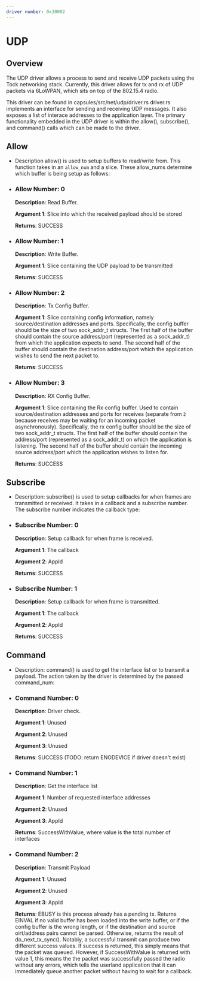 ```yaml
---
driver number: 0x30002
---
```


# UDP

## Overview

The UDP driver allows a process to send and receive UDP packets using the
Tock networking stack. Currently, this driver allows for tx and rx of
UDP packets via 6LoWPAN, which sits on top of the 802.15.4 radio.

This driver can be found in capsules/src/net/udp/driver.rs
driver.rs implements an interface for sending
and receiving UDP messages. It also exposes a list of interace addresses to
the application layer. The primary functionality embedded in the UDP driver
is within the allow(), subscribe(), and command() calls which can be made to
the driver.

## Allow

  * Description allow() is used to setup buffers to read/write from. This function takes in
    an `allow_num` and a slice. These allow\_nums determine which buffer is being
    setup as follows:

  * ### Allow Number: 0

    **Description**: Read Buffer.

    **Argument 1**: Slice into which the received payload should be stored

    **Returns**: SUCCESS

  * ### Allow Number: 1

    **Description**: Write Buffer.

    **Argument 1**: Slice containing the UDP payload to be transmitted

    **Returns**: SUCCESS

  * ### Allow Number: 2

    **Description**: Tx Config Buffer.

    **Argument 1**: Slice containing config information, namely source/destination
                    addresses and ports.
                    Specifically, the config buffer should be the size of two sock_addr_t
                    structs. The first half of the buffer should contain the
                    source address/port (represented as a sock_addr_t)
                    from which the application expects to send.
                    The second half of the buffer should contain the destination
                    address/port which the application wishes to send the next packet to.

    **Returns**: SUCCESS

  * ### Allow Number: 3

    **Description**: RX Config Buffer.

    **Argument 1**: Slice containing the Rx config buffer.
                    Used to contain source/destination addresses
                    and ports for receives (separate from `2` because receives may
                    be waiting for an incoming packet asynchronously). Specifically,
                    the rx config buffer should be the size of two sock_addr_t
                    structs. The first half of the buffer should contain the
                    address/port (represented as a sock_addr_t)
                    on which the application is listening.
                    The second half of the buffer should contain the incoming source
                    address/port which the application wishes to listen for.

    **Returns**: SUCCESS

## Subscribe

  * Description: subscribe() is used to setup callbacks for when frames are transmitted or received.
    It takes in a callback and a subscribe number. The subscribe number indicates the
    callback type:

  * ### Subscribe Number: 0

    **Description**: Setup callback for when frame is received.

    **Argument 1**: The callback

    **Argument 2**: AppId

    **Returns**: SUCCESS

  * ### Subscribe Number: 1

    **Description**: Setup callback for when frame is transmitted.

    **Argument 1**: The callback

    **Argument 2**: AppId

    **Returns**: SUCCESS

## Command

  * Description: command() is used to get the interface list or to transmit a payload. The action
    taken by the driver is determined by the passed command\_num:

  * ### Command Number: 0

    **Description**: Driver check.

    **Argument 1**: Unused

    **Argument 2**: Unused

    **Argument 3**: Unused

    **Returns**: SUCCESS (TODO: return ENODEVICE if driver doesn't exist)

  * ### Command Number: 1

    **Description**: Get the interface list

    **Argument 1**: Number of requested interface addresses

    **Argument 2**: Unused

    **Argument 3**: AppId

    **Returns**: SuccessWithValue, where value is the total number of interfaces

  * ### Command Number: 2

    **Description**: Transmit Payload

    **Argument 1**: Unused

    **Argument 2**: Unused

    **Argument 3**: AppId

    **Returns**: EBUSY is this process already has a pending tx.
                 Returns EINVAL if no valid buffer has been loaded into the write buffer,
                 or if the config buffer is the wrong length, or if the destination and source
                 oirt/address pairs cannot be parsed.
                 Otherwise, returns the result of do_next_tx_sync(). Notably, a successful
                 transmit can produce two different success values. If success is returned,
                 this simply means that the packet was queued. However, if SuccessWithValue
                 is returned with value 1, this means the the packet was successfully passed
                 the radio without any errors, which tells the userland application that it can
                 immediately queue another packet without having to wait for a callback.
